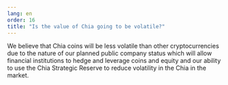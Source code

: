 ```yaml
---
lang: en
order: 16
title: "Is the value of Chia going to be volatile?"
---
```


We believe that Chia coins will be less volatile than other cryptocurrencies due to the nature of our planned public company status which will allow financial institutions to hedge and leverage coins and equity and our ability to use the Chia Strategic Reserve to reduce volatility in the Chia in the market.

